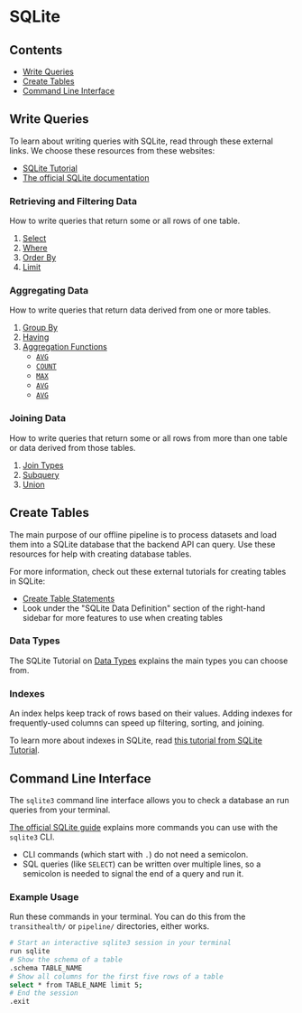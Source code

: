 # SQLite

## Contents

- [Write Queries](#write-queries)
- [Create Tables](#create-table)
- [Command Line Interface](#command-line-interface)

## Write Queries

To learn about writing queries with SQLite, read through these external links. We choose these resources from these websites:

- [SQLite Tutorial](https://www.sqlitetutorial.net)
- [The official SQLite documentation](https://sqlite.org/index.html)

### Retrieving and Filtering Data

How to write queries that return some or all rows of one table.

1. [Select](https://www.sqlitetutorial.net/sqlite-select)
2. [Where](https://www.sqlitetutorial.net/sqlite-where)
3. [Order By](https://www.sqlitetutorial.net/sqlite-order-by)
4. [Limit](https://www.sqlitetutorial.net/sqlite-limit)

### Aggregating Data

How to write queries that return data derived from one or more tables.

1. [Group By](https://www.sqlitetutorial.net/sqlite-group-by)
2. [Having](https://www.sqlitetutorial.net/sqlite-having)
3. [Aggregation Functions](https://sqlite.org/lang_aggfunc.html)
    - [`AVG`](https://www.sqlitetutorial.net/sqlite-avg)
    - [`COUNT`](https://www.sqlitetutorial.net/sqlite-avg)
    - [`MAX`](https://www.sqlitetutorial.net/sqlite-avg)
    - [`AVG`](https://www.sqlitetutorial.net/sqlite-avg)
    - [`AVG`](https://www.sqlitetutorial.net/sqlite-avg)

### Joining Data

How to write queries that return some or all rows from more than one table or data derived from those tables.

1. [Join Types](https://www.sqlitetutorial.net/sqlite-join)
2. [Subquery](https://www.sqlitetutorial.net/sqlite-subquery)
3. [Union](https://www.sqlitetutorial.net/sqlite-union)

## Create Tables

The main purpose of our offline pipeline is to process datasets and load them into a SQLite database that the backend API can query. Use these resources for help with creating database tables.

For more information, check out these external tutorials for creating tables in SQLite:

- [Create Table Statements](https://www.sqlitetutorial.net/sqlite-create-table/)
- Look under the "SQLite Data Definition" section of the right-hand sidebar for more features to use when creating tables

### Data Types

The SQLite Tutorial on [Data Types](https://www.sqlitetutorial.net/sqlite-data-types/) explains the main types you can choose from.

### Indexes

An index helps keep track of rows based on their values. Adding indexes for frequently-used columns can speed up filtering, sorting, and joining.

To learn more about indexes in SQLite, read [this tutorial from SQLite Tutorial](https://www.sqlitetutorial.net/sqlite-index/).

## Command Line Interface

The `sqlite3` command line interface allows you to check a database an run queries from your terminal.

[The official SQLite guide](https://sqlite.org/cli.html) explains more commands you can use with the `sqlite3` CLI.

- CLI commands (which start with `.`) do not need a semicolon.
- SQL queries (like `SELECT`) can be written over multiple lines, so a semicolon is needed to signal the end of a query and run it.

### Example Usage

Run these commands in your terminal. You can do this from the `transithealth/` or `pipeline/` directories, either works.

```bash
# Start an interactive sqlite3 session in your terminal
run sqlite
# Show the schema of a table
.schema TABLE_NAME
# Show all columns for the first five rows of a table
select * from TABLE_NAME limit 5;
# End the session
.exit
```
